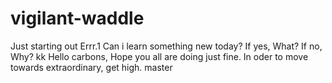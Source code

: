 # vigilant-waddle
Just starting out
 Errr.1
Can i learn something new today?
If yes, What?
If no, Why?
kk
Hello carbons,
 Hope you all are doing just fine. In oder to move towards extraordinary, get high.
 master
